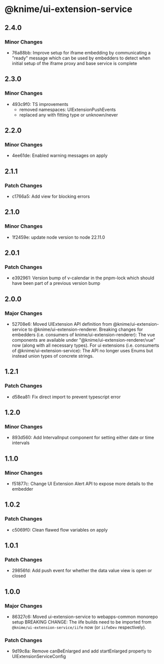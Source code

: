 # @knime/ui-extension-service

## 2.4.0

### Minor Changes

- 76a88bb: Improve setup for iframe embedding by communicating a "ready" message
  which can be used by embedders to detect when initial setup of the iframe
  proxy and base service is complete

## 2.3.0

### Minor Changes

- 493c9f0: TS improvements
  - removed namespaces: UIExtensionPushEvents
  - replaced any with fitting type or unknown/never

## 2.2.0

### Minor Changes

- 4ee61de: Enabled warning messages on apply

## 2.1.1

### Patch Changes

- c1766a5: Add view for blocking errors

## 2.1.0

### Minor Changes

- 1f2459e: update node version to node 22.11.0

## 2.0.1

### Patch Changes

- e392961: Version bump of v-calendar in the pnpm-lock which should have been part of a previous version bump

## 2.0.0

### Major Changes

- 52708e6: Moved UIExtension API definition from @knime/ui-extension-service to @knime/ui-extension-renderer. Breaking changes for embedders (i.e. consumers of knime/ui-extension-renderer): The vue components are available under "@knime/ui-extension-renderer/vue" now (along with all necessary types). For ui extensions (i.e. consumerts of @knime/ui-extension-service): The API no longer uses Enums but instead union types of concrete strings.

## 1.2.1

### Patch Changes

- d58ea81: Fix direct import to prevent typescript error

## 1.2.0

### Minor Changes

- 893d560: Add IntervalInput component for setting either date or time intervals

## 1.1.0

### Minor Changes

- f51877c: Change UI Extension Alert API to expose more details to the embedder

## 1.0.2

### Patch Changes

- c5069f0: Clean flawed flow variables on apply

## 1.0.1

### Patch Changes

- 29856fd: Add push event for whether the data value view is open or closed

## 1.0.0

### Major Changes

- 86327c6: Moved ui-extension-service to webapps-common monorepo setup
  BREAKING CHANGE: The iife builds need to be imported from `@knime/ui-extension-service/iife` now (or `iifeDev` respectively).

### Patch Changes

- 9d19c8a: Remove canBeEnlarged and add startEnlarged property to UIExtensionServiceConfig
